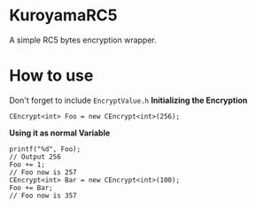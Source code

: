 # KuroyamaRC5
A simple RC5 bytes encryption wrapper.

# How to use
Don't forget to include `EncryptValue.h`
**Initializing the Encryption**
```
CEncrypt<int> Foo = new CEncrypt<int>(256);
```
**Using it as normal Variable**
```
printf("%d", Foo); 
// Output 256
Foo += 1;
// Foo now is 257
CEncrypt<int> Bar = new CEncrypt<int>(100);
Foo += Bar;
// Foo now is 357
```

